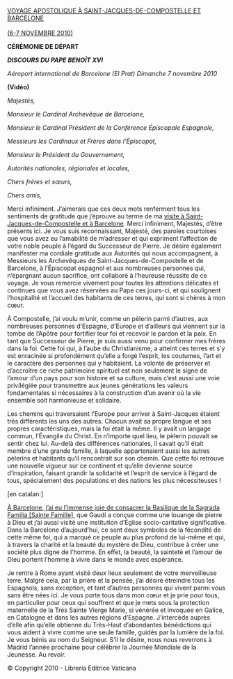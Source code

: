 [VOYAGE APOSTOLIQUE À SAINT-JACQUES-DE-COMPOSTELLE ET BARCELONE\
\
(6-7 NOVEMBRE 2010)](/content/benedict-xvi/fr/travels/2010/index_spagna.html)

**CÉRÉMONIE DE DÉPART**

***DISCOURS DU PAPE BENOÎT XVI***

*Aéroport international de Barcelone (El Prat)* *Dimanche 7 novembre 2010*

**(Vidéo)**

*Majestés,*

*Monsieur le Cardinal Archevêque de Barcelone,*

*Monsieur le Cardinal Président de la Conférence Épiscopale Espagnole,*

*Messieurs les Cardinaux et Frères dans l’Épiscopat,*

*Monsieur le Président du Gouvernement,*

*Autorités nationales, régionales et locales,*

*Chers frères et sœurs,*

*Chers amis,*

Merci infiniment. J’aimerais que ces deux mots renferment tous les sentiments de gratitude que j’éprouve au terme de ma [visite à Saint-Jacques-de-Compostelle et à Barcelone](/content/benedict-xvi/fr/travels/2010/index_spagna.html). Merci infiniment, Majestés, d’être présents ici. Je vous suis reconnaissant, Majesté, des paroles courtoises que vous avez eu l’amabilité de m’adresser et qui expriment l’affection de votre noble peuple à l’égard du Successeur de Pierre. Je désire également manifester ma cordiale gratitude aux Autorités qui nous accompagnent, à Messieurs les Archevêques de Saint-Jacques-de-Compostelle et de Barcelone, à l’Épiscopat espagnol et aux nombreuses personnes qui, n’épargnant aucun sacrifice, ont collaboré à l’heureuse réussite de ce voyage. Je vous remercie vivement pour toutes les attentions délicates et continues que vous avez réservées au Pape ces jours-ci, et qui soulignent l’hospitalité et l’accueil des habitants de ces terres, qui sont si chères à mon cœur.

À Compostelle, j’ai voulu m’unir, comme un pèlerin parmi d’autres, aux nombreuses personnes d’Espagne, d’Europe et d’ailleurs qui viennent sur la tombe de l’Apôtre pour fortifier leur foi et recevoir le pardon et la paix. En tant que Successeur de Pierre, je suis aussi venu pour confirmer mes frères dans la foi. Cette foi qui, à l’aube du Christianisme, a atteint ces terres et s’y est enracinée si profondément qu’elle a forgé l’esprit, les coutumes, l’art et le caractère des personnes qui y habitaient. La volonté de préserver et d’accroître ce riche patrimoine spirituel est non seulement le signe de l’amour d’un pays pour son histoire et sa culture, mais c’est aussi une voie privilégiée pour transmettre aux jeunes générations les valeurs fondamentales si nécessaires à la construction d’un avenir où la vie ensemble soit harmonieuse et solidaire.

Les chemins qui traversaient l’Europe pour arriver à Saint-Jacques étaient très différents les uns des autres. Chacun avait sa propre langue et ses propres caractéristiques, mais la foi était la même. Il y avait un langage commun, l’Évangile du Christ. En n’importe quel lieu, le pèlerin pouvait se sentir chez lui. Au-delà des différences nationales, il savait qu’il était membre d’une grande famille, à laquelle appartenaient aussi les autres pèlerins et habitants qu’il rencontrait sur son chemin. Que cette foi retrouve une nouvelle vigueur sur ce continent et qu’elle devienne source d’inspiration, faisant grandir la solidarité et l’esprit de service à l’égard de tous, spécialement des populations et des nations les plus nécessiteuses !

\[en catalan:\]

[À Barcelone, j’ai eu l’immense joie de consacrer la Basilique de la Sagrada Familia \[Sainte Famille\]](/content/benedict-xvi/fr/homilies/2010/documents/hf_ben-xvi_hom_20101107_barcelona.html), que Gaudí a conçue comme une louange de pierre à Dieu et j’ai aussi visité une institution d’Église socio-caritative significative. Dans la Barcelone d’aujourd’hui, ce sont deux symboles de la fécondité de cette même foi, qui a marqué ce peuple au plus profond de lui-même et qui, à travers la charité et la beauté du mystère de Dieu, contribue à créer une société plus digne de l’homme. En effet, la beauté, la sainteté et l’amour de Dieu portent l’homme à vivre dans le monde avec espérance.

Je rentre à Rome ayant visité deux lieux seulement de votre merveilleuse terre. Malgré cela, par la prière et la pensée, j’ai désiré étreindre tous les Espagnols, sans exception, et tant d’autres personnes qui vivent parmi vous sans être nées ici. Je vous porte tous dans mon cœur et je prie pour tous, en particulier pour ceux qui souffrent et que je mets sous la protection maternelle de la Très Sainte Vierge Marie, si vénérée et invoquée en Galice, en Catalogne et dans les autres régions d’Espagne. J’intercède auprès d’elle afin qu’elle obtienne du Très-Haut d’abondantes bénédictions qui vous aident à vivre comme une seule famille, guidés par la lumière de la foi. Je vous bénis au nom du Seigneur. S’il le désire, nous nous reverrons à Madrid l’année prochaine pour célébrer la Journée Mondiale de la Jeunesse. Au revoir.

© Copyright 2010 - Libreria Editrice Vaticana